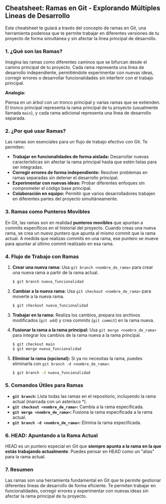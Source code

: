 ## Cheatsheet: Ramas en Git - Explorando Múltiples Lìneas de Desarrollo

Este cheatsheet te guiará a través del concepto de ramas en Git, una herramienta poderosa que te permite trabajar en diferentes versiones de tu proyecto de forma simultánea y sin afectar la línea principal de desarrollo.

### 1.  ¿Qué son las Ramas?

Imagina las ramas como diferentes caminos que se bifurcan desde el camino principal de tu proyecto.  Cada rama representa una línea de desarrollo independiente, permitiéndote experimentar con nuevas ideas, corregir errores o desarrollar funcionalidades sin interferir con el trabajo principal.

**Analogía:**

Piensa en un árbol con un tronco principal y varias ramas que se extienden.  El tronco principal representa la rama principal de tu proyecto (usualmente llamada `main`), y cada rama adicional representa una línea de desarrollo separada.

### 2. ¿Por qué usar Ramas?

Las ramas son esenciales para un flujo de trabajo efectivo con Git. Te permiten:

* **Trabajar en funcionalidades de forma aislada:**  Desarrollar nuevas características sin afectar la rama principal hasta que estén listas para ser integradas.
* **Corregir errores de forma independiente:**  Resolver problemas en ramas separadas sin detener el desarrollo principal.
* **Experimentar con nuevas ideas:**  Probar diferentes enfoques sin comprometer el código base principal.
* **Colaboración en equipo:**  Permitir que varios desarrolladores trabajen en diferentes partes del proyecto simultáneamente.

### 3.  Ramas como Punteros Movibles

En Git, las ramas son en realidad **punteros movibles** que apuntan a commits específicos en el historial del proyecto. Cuando creas una nueva rama, se crea un nuevo puntero que apunta al mismo commit que la rama actual. A medida que realizas commits en una rama, ese puntero se mueve para apuntar al último commit realizado en esa rama.

### 4. Flujo de Trabajo con Ramas

1. **Crear una nueva rama:** Usa `git branch <nombre_de_rama>` para crear una nueva rama a partir de la rama actual.
   ```bash
   $ git branch nueva_funcionalidad
   ```

2. **Cambiar a la nueva rama:** Usa `git checkout <nombre_de_rama>` para moverte a la nueva rama.
   ```bash
   $ git checkout nueva_funcionalidad
   ```

3. **Trabajar en la rama:**  Realiza los cambios, prepara los archivos modificados (`git add`) y crea commits (`git commit`) en la rama nueva.

4. **Fusionar la rama a la rama principal:** Usa `git merge <nombre_de_rama>` para integrar los cambios de la rama nueva a la rama principal.
   ```bash
   $ git checkout main
   $ git merge nueva_funcionalidad
   ```

5. **Eliminar la rama (opcional):** Si ya no necesitas la rama, puedes eliminarla con `git branch -d <nombre_de_rama>`.
   ```bash
   $ git branch -d nueva_funcionalidad
   ```

### 5. Comandos Útiles para Ramas

* **`git branch`:** Lista todas las ramas en el repositorio, incluyendo la rama actual (marcada con un asterisco *).
* **`git checkout <nombre_de_rama>`:** Cambia a la rama especificada.
* **`git merge <nombre_de_rama>`:** Fusiona la rama especificada a la rama actual.
* **`git branch -d <nombre_de_rama>`:** Elimina la rama especificada.

### 6. HEAD: Apuntando a la Rama Actual

HEAD es un puntero especial en Git que **siempre apunta a la rama en la que estás trabajando actualmente**. Puedes pensar en HEAD como un "alias" para la rama actual.

### 7. Resumen

Las ramas son una herramienta fundamental en Git que te permite gestionar diferentes líneas de desarrollo de forma eficiente. Te permiten trabajar en funcionalidades, corregir errores y experimentar con nuevas ideas sin afectar la rama principal de tu proyecto.
